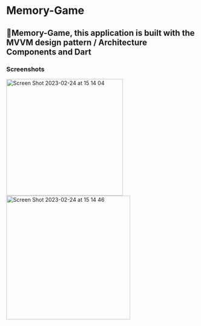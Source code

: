 # Memory-Game

## 🔨Memory-Game, this application is built with the MVVM design pattern / Architecture Components and Dart

### Screenshots

<img width="308" alt="Screen Shot 2023-02-24 at 15 14 04" src="https://user-images.githubusercontent.com/44701013/221200296-ee6e06f6-9d7b-402a-8b31-959e6d1f43fe.png">

<img width="327" alt="Screen Shot 2023-02-24 at 15 14 46" src="https://user-images.githubusercontent.com/44701013/221200303-1e821f2a-9e7d-4774-b91b-bc0262bc6549.png">

